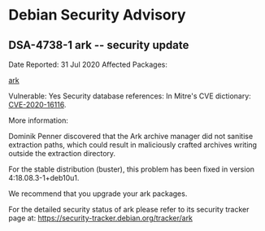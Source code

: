 
Debian Security Advisory
========================


DSA-4738-1 ark -- security update
---------------------------------



Date Reported:
31 Jul 2020
Affected Packages:

[ark](https://packages.debian.org/src:ark)

Vulnerable:
Yes
Security database references:
In Mitre's CVE dictionary: [CVE-2020-16116](https://security-tracker.debian.org/tracker/CVE-2020-16116).  

More information:

Dominik Penner discovered that the Ark archive manager did not sanitise
extraction paths, which could result in maliciously crafted archives
writing outside the extraction directory.


For the stable distribution (buster), this problem has been fixed in
version 4:18.08.3-1+deb10u1.


We recommend that you upgrade your ark packages.


For the detailed security status of ark please refer to
its security tracker page at:
<https://security-tracker.debian.org/tracker/ark>





